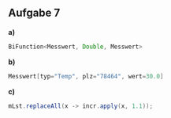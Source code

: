 ## Aufgabe 7
**a)**
```java
BiFunction<Messwert, Double, Messwert>
```
**b)**
```java
Messwert[typ="Temp", plz="78464", wert=30.0]
```
**c)**
```java
mLst.replaceAll(x -> incr.apply(x, 1.1));
```